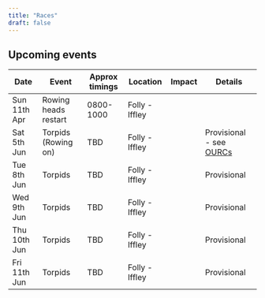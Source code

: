 ```yaml
---
title: "Races"
draft: false
---
```


## Upcoming events

| Date | Event | Approx timings | Location | Impact | Details |
| - | - | - | - | - | - |
| Sun 11th Apr | Rowing heads restart | 0800-1000 | Folly - Iffley | | |
| Sat 5th Jun | Torpids (Rowing on) | TBD | Folly - Iffley | | Provisional - see [OURCs](https://ourcs.co.uk/) |
| Tue 8th Jun | Torpids | TBD | Folly - Iffley | | Provisional |
| Wed 9th Jun | Torpids | TBD | Folly - Iffley | | Provisional |
| Thu 10th Jun | Torpids | TBD | Folly - Iffley | | Provisional |
| Fri 11th Jun | Torpids | TBD | Folly - Iffley | | Provisional |

